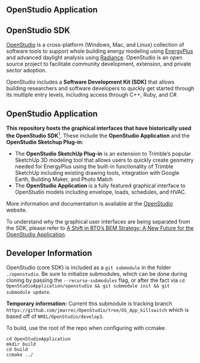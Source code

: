 OpenStudio Application
----------------------

## OpenStudio SDK

[OpenStudio](https://github.com/NREL/OpenStudio) is a cross-platform (Windows, Mac, and Linux) collection of software tools to support whole building energy modeling
using [EnergyPlus](https://github.com/NREL/EnergyPlus) and advanced daylight analysis using [Radiance](https://github.com/NREL/Radiance/).
OpenStudio is an open source project to facilitate community development, extension, and private sector adoption.

OpenStudio includes a **Software Development Kit (SDK)** that allows building researchers and software developers to quickly get started through its multiple entry levels, including access through C++, Ruby, and C#.

## OpenStudio Application

**This repository hosts the graphical interfaces that have historically used the OpenStudio SDK**[<sup>1</sup>](#1). These include the **OpenStudio Application** and the **OpenStudio Sketchup Plug-in**:

* The **OpenStudio SketchUp Plug-in** is an extension to Trimble’s popular SketchUp 3D modeling tool that allows users to quickly create geometry needed for EnergyPlus using the built-in functionality of Trimble SketchUp including existing drawing tools, integration with Google Earth, Building Maker, and Photo Match
* The **OpenStudio Application** is a fully featured graphical interface to OpenStudio models including envelope, loads, schedules, and HVAC.

More information and documentation is available at the [OpenStudio](https://www.openstudio.net) website.

<a class="anchor" id="1"></a> To understand why the graphical user interfaces are being separated from the SDK, please refer to [A Shift in BTO’s BEM Strategy: A New Future for the OpenStudio Application](https://www.openstudio.net/new-future-for-openstudio-application).

## Developer Information

OpenStudio (core SDK) is included as a `git submodule` in the folder `./openstudio`. Be sure to initialize submodules, which can be done during cloning by passing the `--recurse-submodules` flag, or after the fact via `cd OpenStudioApplication/openstudio && git submodule init && git submodule update`.

**Temporary information:** Current this submodule is tracking branch `https://github.com/jmarrec/OpenStudio/tree/OS_App_killswitch` which is based off of `NREL/OpenStudio/develop3`.

To build, use the root of the repo when configuring with ccmake.

```
cd OpenStudioApplication
mkdir build
cd build
ccmake ../
```
